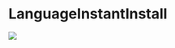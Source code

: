 LanguageInstantInstall
======================

![](http://supercode.co/site/assets/files/1217/languagesprocesswire.jpg)

